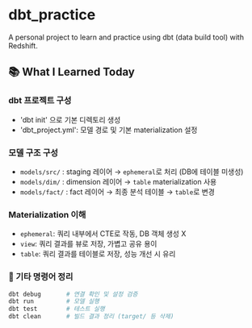 # dbt_practice

A personal project to learn and practice using dbt (data build tool) with Redshift.

## 📚 What I Learned Today

### dbt 프로젝트 구성

- 'dbt init' 으로 기본 디렉토리 생성
- 'dbt_project.yml': 모델 경로 및 기본 materialization 설정

### 모델 구조 구성

- `models/src/` : staging 레이어 → `ephemeral`로 처리 (DB에 테이블 미생성)
- `models/dim/` : dimension 레이어 → `table` materialization 사용
- `models/fact/` : fact 레이어 → 최종 분석 테이블 → `table`로 변경

### Materialization 이해

- `ephemeral`: 쿼리 내부에서 CTE로 작동, DB 객체 생성 X
- `view`: 쿼리 결과를 뷰로 저장, 가볍고 공유 용이
- `table`: 쿼리 결과를 테이블로 저장, 성능 개선 시 유리

### 🧪 기타 명령어 정리

```bash
dbt debug       # 연결 확인 및 설정 검증
dbt run         # 모델 실행
dbt test        # 테스트 실행
dbt clean       # 빌드 결과 정리 (target/ 등 삭제)
